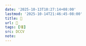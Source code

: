 ```yaml
---
date: '2025-10-13T10:27:14+08:00'
lastmod: '2025-10-14T21:46:45-08:00'
title: 􂬀
url: 􂬀
tags: [墐]
src: DCCV
note:
---
```

